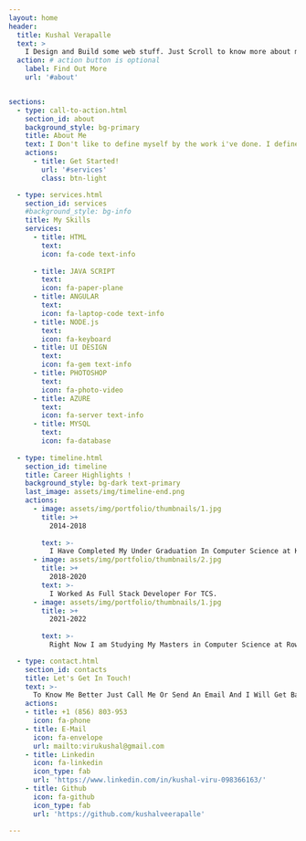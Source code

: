 ```yaml
---
layout: home
header:
  title: Kushal Verapalle
  text: >
    I Design and Build some web stuff. Just Scroll to know more about me.
  action: # action button is optional
    label: Find Out More
    url: '#about'


sections:
  - type: call-to-action.html
    section_id: about
    background_style: bg-primary
    title: About Me
    text: I Don't like to define myself by the work i've done. I define myself by the work  I want to do. Skills can be thaught, Personality is inherent. I prefer to keep Learning, continue challenging myself, and do interesting things that matter. 
    actions:
      - title: Get Started!
        url: '#services'
        class: btn-light

  - type: services.html
    section_id: services
    #background_style: bg-info
    title: My Skills
    services:
      - title: HTML
        text:
        icon: fa-code text-info
        
      - title: JAVA SCRIPT
        text: 
        icon: fa-paper-plane
      - title: ANGULAR
        text: 
        icon: fa-laptop-code text-info
      - title: NODE.js
        text: 
        icon: fa-keyboard
      - title: UI DESIGN
        text: 
        icon: fa-gem text-info
      - title: PHOTOSHOP
        text: 
        icon: fa-photo-video
      - title: AZURE
        text: 
        icon: fa-server text-info
      - title: MYSQL
        text: 
        icon: fa-database
     
  - type: timeline.html
    section_id: timeline
    title: Career Highlights !
    background_style: bg-dark text-primary
    last_image: assets/img/timeline-end.png
    actions:
      - image: assets/img/portfolio/thumbnails/1.jpg
        title: >+
          2014-2018
          
        text: >-
          I Have Completed My Under Graduation In Computer Science at KLUniversity With 3.6 GPA.
      - image: assets/img/portfolio/thumbnails/2.jpg
        title: >+
          2018-2020
        text: >-
          I Worked As Full Stack Developer For TCS.
      - image: assets/img/portfolio/thumbnails/1.jpg
        title: >+
          2021-2022
          
        text: >-
          Right Now I am Studying My Masters in Computer Science at Rowan University.

  - type: contact.html
    section_id: contacts
    title: Let's Get In Touch!
    text: >-
      To Know Me Better Just Call Me Or Send An Email And I Will Get Back To You
    actions:
    - title: +1 (856) 803-953
      icon: fa-phone
    - title: E-Mail
      icon: fa-envelope
      url: mailto:virukushal@gmail.com
    - title: Linkedin
      icon: fa-linkedin
      icon_type: fab
      url: 'https://www.linkedin.com/in/kushal-viru-098366163/'
    - title: Github
      icon: fa-github
      icon_type: fab
      url: 'https://github.com/kushalveerapalle'
    
---
```

